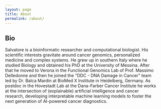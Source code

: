 ```yaml
---
layout: page
title: About
permalink: /about/
---
```



## Bio

Salvatore is a bioinformatic researcher and computational biologist. His scientific interests gravitate around cancer genomics, personalized medicine and complex systems.
He grew up in southern Italy where he studied Biology and obtained his PhD at the University of Messina. After that he moved to Verona in the Functional Genomics Lab of Prof. Massimo Delledonne and then he joined the "DDC - DNA Damage in Cancer" team led by Dr. Balca Mardin at BioMed X Institute in Heidelberg, Germany. As postdoc in the Hovestadt Lab at the Dana-Farber Cancer Institute he works at the intersection of (explainable) artificial intelligence and cancer research, developing interpretable machine learning models to foster the next generation of AI-powered cancer diagnostics.


 
